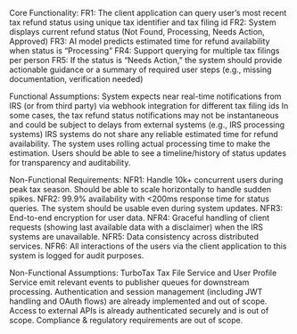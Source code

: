 Core Functionality:
FR1: The client application can query user’s most recent tax refund status using unique tax identifier and tax filing id
FR2: System displays current refund status (Not Found, Processing, Needs Action, Approved)
FR3: AI model predicts estimated time for refund availability when status is “Processing”
FR4: Support querying for multiple tax filings per person
FR5: If the status is “Needs Action,” the system should provide actionable guidance or a summary of required user steps (e.g., missing documentation, verification needed)

Functional Assumptions:
System expects near real-time notifications from IRS (or from third party) via webhook integration for different tax filing ids
In some cases, the tax refund status notifications may not be instantaneous and could be subject to delays from external systems (e.g., IRS processing systems)
IRS systems do not share any reliable estimated time for refund availability. The system uses rolling actual processing time to make the estimation.
Users should be able to see a timeline/history of status updates for transparency and auditability.


Non-Functional Requirements:
NFR1: Handle 10k+ concurrent users during peak tax season. Should be able to scale horizontally to handle sudden spikes.
NFR2: 99.9% availability with <200ms response time for status queries. The system should be usable even during system updates.
NFR3: End-to-end encryption for user data.
NFR4: Graceful handling of client requests (showing last available data with a disclaimer) when the IRS systems are unavailable.
NFR5: Data consistency across distributed services.
NFR6: All interactions of the users via the client application to this system is logged for audit purposes.

Non-Functional Assumptions:
TurboTax Tax File Service and User Profile Service emit relevant events to publisher queues for downstream processing.
Authentication and session management (including JWT handling and OAuth flows) are already implemented and out of scope.
Access to external APIs is already authenticated securely and is out of scope.
Compliance & regulatory requirements are out of scope.
